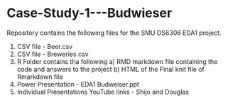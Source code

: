 # Case-Study-1---Budwieser  

Repository contains the following files for the SMU DS6306 EDA1 project.
1) CSV file - Beer.csv
2) CSV file - Breweries.csv
3) R Folder contains tha following
    a) RMD markdown file containing the code and answers to the project
    b) HTML of the Final knit file of Rmarkdown file
5) Power Presentation - EDA1 Budweiser.ppt
6) Individual Presentations YouTube links - Shijo and Douglas
